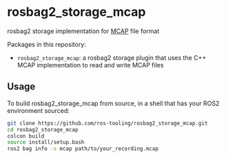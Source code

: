 # rosbag2_storage_mcap

rosbag2 storage implementation for [MCAP](https://github.com/foxglove/mcap) file format

Packages in this repository:
* `rosbag2_storage_mcap`: a rosbag2 storage plugin that uses the C++ MCAP implementation to read and write MCAP files

## Usage

To build rosbag2_storage_mcap from source, in a shell that has your ROS2 environment sourced:

```bash
git clone https://github.com/ros-tooling/rosbag2_storage_mcap.git
cd rosbag2_storage_mcap
colcon build
source install/setup.bash
ros2 bag info -s mcap path/to/your_recording.mcap
```
